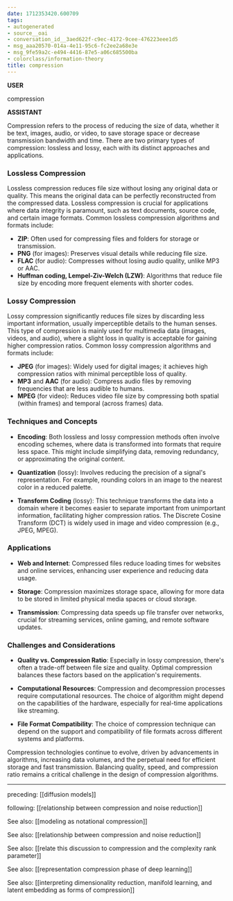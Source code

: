 ```yaml
---
date: 1712353420.600709
tags:
- autogenerated
- source__oai
- conversation_id__3aed622f-c9ec-4172-9cee-476223eee1d5
- msg_aaa20570-014a-4e11-95c6-fc2ee2a68e3e
- msg_9fe59a2c-e494-4416-87e5-a06c685500ba
- colorclass/information-theory
title: compression
---
```


**USER**

compression


**ASSISTANT**

Compression refers to the process of reducing the size of data, whether it be text, images, audio, or video, to save storage space or decrease transmission bandwidth and time. There are two primary types of compression: lossless and lossy, each with its distinct approaches and applications.

### Lossless Compression

Lossless compression reduces file size without losing any original data or quality. This means the original data can be perfectly reconstructed from the compressed data. Lossless compression is crucial for applications where data integrity is paramount, such as text documents, source code, and certain image formats. Common lossless compression algorithms and formats include:

- **ZIP**: Often used for compressing files and folders for storage or transmission.
- **PNG** (for images): Preserves visual details while reducing file size.
- **FLAC** (for audio): Compresses without losing audio quality, unlike MP3 or AAC.
- **Huffman coding, Lempel-Ziv-Welch (LZW)**: Algorithms that reduce file size by encoding more frequent elements with shorter codes.

### Lossy Compression

Lossy compression significantly reduces file sizes by discarding less important information, usually imperceptible details to the human senses. This type of compression is mainly used for multimedia data (images, videos, and audio), where a slight loss in quality is acceptable for gaining higher compression ratios. Common lossy compression algorithms and formats include:

- **JPEG** (for images): Widely used for digital images; it achieves high compression ratios with minimal perceptible loss of quality.
- **MP3** and **AAC** (for audio): Compress audio files by removing frequencies that are less audible to humans.
- **MPEG** (for video): Reduces video file size by compressing both spatial (within frames) and temporal (across frames) data.

### Techniques and Concepts

- **Encoding**: Both lossless and lossy compression methods often involve encoding schemes, where data is transformed into formats that require less space. This might include simplifying data, removing redundancy, or approximating the original content.
  
- **Quantization** (lossy): Involves reducing the precision of a signal's representation. For example, rounding colors in an image to the nearest color in a reduced palette.

- **Transform Coding** (lossy): This technique transforms the data into a domain where it becomes easier to separate important from unimportant information, facilitating higher compression ratios. The Discrete Cosine Transform (DCT) is widely used in image and video compression (e.g., JPEG, MPEG).

### Applications

- **Web and Internet**: Compressed files reduce loading times for websites and online services, enhancing user experience and reducing data usage.
  
- **Storage**: Compression maximizes storage space, allowing for more data to be stored in limited physical media spaces or cloud storage.
  
- **Transmission**: Compressing data speeds up file transfer over networks, crucial for streaming services, online gaming, and remote software updates.

### Challenges and Considerations

- **Quality vs. Compression Ratio**: Especially in lossy compression, there's often a trade-off between file size and quality. Optimal compression balances these factors based on the application's requirements.
  
- **Computational Resources**: Compression and decompression processes require computational resources. The choice of algorithm might depend on the capabilities of the hardware, especially for real-time applications like streaming.

- **File Format Compatibility**: The choice of compression technique can depend on the support and compatibility of file formats across different systems and platforms.

Compression technologies continue to evolve, driven by advancements in algorithms, increasing data volumes, and the perpetual need for efficient storage and fast transmission. Balancing quality, speed, and compression ratio remains a critical challenge in the design of compression algorithms.


---

preceding: [[diffusion models]]  


following: [[relationship between compression and noise reduction]]

See also: [[modeling as notational compression]]


See also: [[relationship between compression and noise reduction]]


See also: [[relate this discussion to compression and the complexity rank parameter]]


See also: [[representation compression phase of deep learning]]


See also: [[interpreting dimensionality reduction, manifold learning, and latent embedding as forms of compression]]